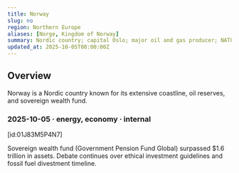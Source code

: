 ```yaml
---
title: Norway
slug: no
region: Northern Europe
aliases: [Norge, Kingdom of Norway]
summary: Nordic country; capital Oslo; major oil and gas producer; NATO founding member.
updated_at: 2025-10-05T00:00:00Z
---
```


## Overview

Norway is a Nordic country known for its extensive coastline, oil reserves, and sovereign wealth fund.

### 2025-10-05 · energy, economy · internal

[id:01J83M5P4N7]

Sovereign wealth fund (Government Pension Fund Global) surpassed $1.6 trillion
in assets. Debate continues over ethical investment guidelines and fossil fuel
divestment timeline.
